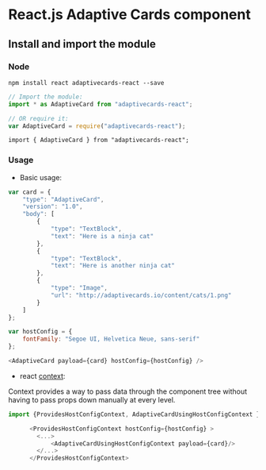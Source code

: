 # React.js Adaptive Cards component

## Install and import the module

### Node

```console
npm install react adaptivecards-react --save
```

```js
// Import the module:
import * as AdaptiveCard from "adaptivecards-react";

// OR require it:
var AdaptiveCard = require("adaptivecards-react");
```

```tsx
import { AdaptiveCard } from "adaptivecards-react";
```

### Usage

- Basic usage:

```js
var card = {
    "type": "AdaptiveCard",
    "version": "1.0",
    "body": [
        {
            "type": "TextBlock",
            "text": "Here is a ninja cat"
        },
        {
            "type": "TextBlock",
            "text": "Here is another ninja cat"
        },
        {
            "type": "Image",
            "url": "http://adaptivecards.io/content/cats/1.png"
        }
    ]
};

var hostConfig = {
    fontFamily: "Segoe UI, Helvetica Neue, sans-serif"
};

<AdaptiveCard payload={card} hostConfig={hostConfig} />
```


- react [context](https://reactjs.org/docs/context.html):

Context provides a way to pass data through the component tree without having to pass props down manually at every level.

```js
import {ProvidesHostConfigContext, AdaptiveCardUsingHostConfigContext } from "adaptivecards-react";

      <ProvidesHostConfigContext hostConfig={hostConfig} >
        <...>
            <AdaptiveCardUsingHostConfigContext payload={card}/>
        </...>    
      </ProvidesHostConfigContext>
```
